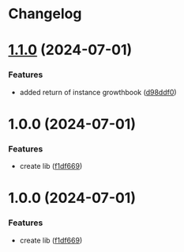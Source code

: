# Changelog

# [1.1.0](https://github.com/EliseuSantos/nestjs-growthbook/compare/v1.0.0...v1.1.0) (2024-07-01)


### Features

* added return of instance growthbook ([d98ddf0](https://github.com/EliseuSantos/nestjs-growthbook/commit/d98ddf0b5d36af6a2d3420d32d86c6a7b33576d2))

# 1.0.0 (2024-07-01)


### Features

* create lib ([f1df669](https://github.com/EliseuSantos/nestjs-growthbook/commit/f1df66987f386b98787bce4d4592d2600e607444))

# 1.0.0 (2024-07-01)


### Features

* create lib ([f1df669](https://github.com/EliseuSantos/nestjs-growthbook/commit/f1df66987f386b98787bce4d4592d2600e607444))
